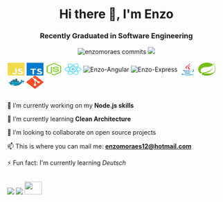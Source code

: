 <h1 align="center">Hi there 👋, I'm Enzo</h1>

<h3 align="center">Recently Graduated in Software Engineering</h3>

<div align="center">
  <img height="180em" src="https://github-readme-stats.vercel.app/api?username=enzomoraes&show_icons=true&theme=nord&include_all_commits=true&count_private=true" alt="enzomoraes commits" />
  <img height="180em" src="https://github-readme-stats.vercel.app/api/top-langs/?username=enzomoraes&langs_count=7&theme=nord&layout=compact"/>
</div>

<div style="display: inline_block"><br>
  <img align="center" alt="Enzo-Js" height="30" width="40" src="https://raw.githubusercontent.com/devicons/devicon/master/icons/javascript/javascript-plain.svg">
  
  <img align="center" alt="Enzo-Ts" height="30" width="40" src="https://raw.githubusercontent.com/devicons/devicon/master/icons/typescript/typescript-plain.svg">
  
  <img align="center" alt="Enzo-Node" height="30" width="40" src="https://raw.githubusercontent.com/devicons/devicon/master/icons/nodejs/nodejs-plain.svg">
  
  <img align="center" alt="Enzo-React" height="30" width="40" src="https://raw.githubusercontent.com/devicons/devicon/master/icons/react/react-original.svg">
  
  <img align="center" alt="Enzo-Angular" height="30" width="40" src="https://www.vectorlogo.zone/logos/angular/angular-icon.svg" alt="react" width="40" height="40"/> 
  
  <img align="center" alt="Enzo-Express" height="30" width="40" src="https://cdn.jsdelivr.net/gh/devicons/devicon/icons/express/express-original.svg" />
  
  <img align="center" alt="Enzo-Java" height="30" width="40" src="https://raw.githubusercontent.com/devicons/devicon/master/icons/java/java-original.svg">
  
  <img align="center" alt="Enzo-Spring" height="30" width="40" src="https://raw.githubusercontent.com/devicons/devicon/master/icons/spring/spring-original.svg">
  
  <img align="center" alt="Enzo-Docker" height="30" width="40" src="https://raw.githubusercontent.com/devicons/devicon/master/icons/docker/docker-original.svg">
  
  <img align="center" alt="Enzo-Git" height="30" width="40" src="https://raw.githubusercontent.com/devicons/devicon/master/icons/git/git-original.svg">

</div>

   ##
🔭 I’m currently working on my **Node.js skills**

🌱 I’m currently learning **Clean Architecture**

👯 I’m looking to collaborate on open source projects

📫 This is where you can mail me: **enzomoraes12@hotmail.com**

⚡ Fun fact: I'm currently learning *Deutsch*

   ##

 <div>
    <a href="https://www.linkedin.com/in/enzomoraes" target="_blank"><img src="https://img.shields.io/badge/-LinkedIn-%230077B5?style=for-the-badge&logo=linkedin&logoColor=white" target="_blank"></a>
    <a href="https://instagram.com/enzomoraes7" target="_blank"><img src="https://img.shields.io/badge/-Instagram-%23E4405F?style=for-the-badge&logo=instagram&logoColor=white" target="_blank"></a>
    <a href="https://leetcode.com/enzomoraes55" target="_blank"><img height="30" width="40"  src="https://raw.githubusercontent.com/rahuldkjain/github-profile-readme-generator/master/src/images/icons/Social/leet-code.svg" target="_blank"></a>
</div>
  

